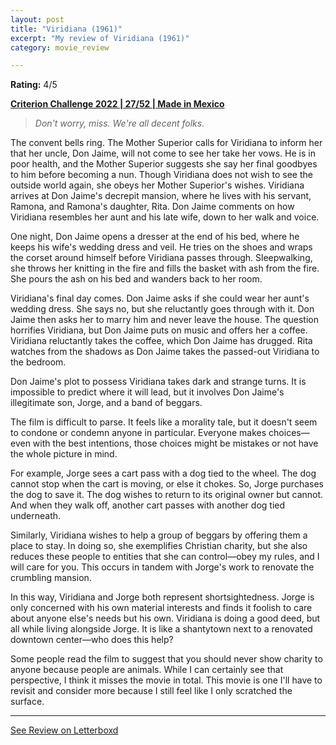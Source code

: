 ```yaml
---
layout: post
title: "Viridiana (1961)"
excerpt: "My review of Viridiana (1961)"
category: movie_review

---
```


**Rating:** 4/5

<b><a href="https://boxd.it/q4PJa/detail">Criterion Challenge 2022 | 27/52 | Made in Mexico</a></b>

<blockquote><i>Don't worry, miss. We're all decent folks.</i></blockquote>

The convent bells ring. The Mother Superior calls for Viridiana to inform her that her uncle, Don Jaime, will not come to see her take her vows. He is in poor health, and the Mother Superior suggests she say her final goodbyes to him before becoming a nun. Though Viridiana does not wish to see the outside world again, she obeys her Mother Superior's wishes. Viridiana arrives at Don Jaime's decrepit mansion, where he lives with his servant, Ramona, and Ramona's daughter, Rita. Don Jaime comments on how Viridiana resembles her aunt and his late wife, down to her walk and voice.

One night, Don Jaime opens a dresser at the end of his bed, where he keeps his wife's wedding dress and veil. He tries on the shoes and wraps the corset around himself before Viridiana passes through. Sleepwalking, she throws her knitting in the fire and fills the basket with ash from the fire. She pours the ash on his bed and wanders back to her room.

Viridiana's final day comes. Don Jaime asks if she could wear her aunt's wedding dress. She says no, but she reluctantly goes through with it. Don Jaime then asks her to marry him and never leave the house. The question horrifies Viridiana, but Don Jaime puts on music and offers her a coffee. Viridiana reluctantly takes the coffee, which Don Jaime has drugged. Rita watches from the shadows as Don Jaime takes the passed-out Viridiana to the bedroom.

Don Jaime's plot to possess Viridiana takes dark and strange turns. It is impossible to predict where it will lead, but it involves Don Jaime's illegitimate son, Jorge, and a band of beggars.

The film is difficult to parse. It feels like a morality tale, but it doesn't seem to condone or condemn anyone in particular. Everyone makes choices—even with the best intentions, those choices might be mistakes or not have the whole picture in mind.

For example, Jorge sees a cart pass with a dog tied to the wheel. The dog cannot stop when the cart is moving, or else it chokes. So, Jorge purchases the dog to save it. The dog wishes to return to its original owner but cannot. And when they walk off, another cart passes with another dog tied underneath.

Similarly, Viridiana wishes to help a group of beggars by offering them a place to stay. In doing so, she exemplifies Christian charity, but she also reduces these people to entities that she can control—obey my rules, and I will care for you. This occurs in tandem with Jorge's work to renovate the crumbling mansion.

In this way, Viridiana and Jorge both represent shortsightedness. Jorge is only concerned with his own material interests and finds it foolish to care about anyone else's needs but his own. Viridiana is doing a good deed, but all while living alongside Jorge. It is like a shantytown next to a renovated downtown center—who does this help?

Some people read the film to suggest that you should never show charity to anyone because people are animals. While I can certainly see that perspective, I think it misses the movie in total. This movie is one I'll have to revisit and consider more because I still feel like I only scratched the surface.

<hr>

[See Review on Letterboxd](https://boxd.it/9jhpVN)

